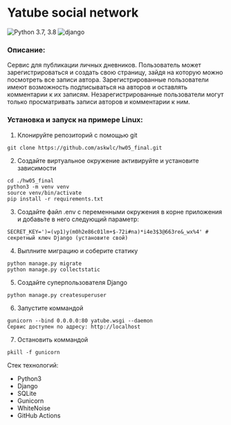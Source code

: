 # **Yatube social network** 

![Python 3.7, 3.8](https://img.shields.io/badge/python-3.9-blue) ![django](https://img.shields.io/badge/Django-3.2-green)

### Описание:

Сервис для публикации личных дневников. Пользователь может зарегистрироваться и создать свою страницу, зайдя на которую можно посмотреть все записи автора. Зарегистрированные пользователи имеют возможность подписываться на авторов и оставлять комментарии к их записям. Незарегистрированные пользователи могут только просматривать записи авторов и комментарии к ним.

### Установка и запуск на примере Linux:

1. Клонируйте репозиторий с помощью git
```
git clone https://github.com/askwlc/hw05_final.git
```
2. Создайте виртуальное окружение активируйте и установите зависимости
```
cd ./hw05_final
python3 -m venv venv
source venv/bin/activate
pip install -r requirements.txt
```
3. Создайте файл .env с переменными окружения в корне приложения и добавьте в него следующий параметр:
```
SECRET_KEY=')=(vp1)y(m0h2e86c01lm+$-72i#na)*i4e3$3@663re&_wx%4' # секретный ключ Django (установите свой)
```
4. Выплните миграцию и соберите статику
```
python manage.py migrate
python manage.py collectstatic
```
5. Создайте суперпользователя Django
```
python manage.py createsuperuser
```
6. Запустите коммандой
```
gunicorn --bind 0.0.0.0:80 yatube.wsgi --daemon
Сервис доступен по адресу: http://localhost
```
7. Остановить коммандой
```
pkill -f gunicorn
```

Стек технологий:

- Python3
- Django
- SQLite
- Gunicorn
- WhiteNoise
- GitHub Actions
